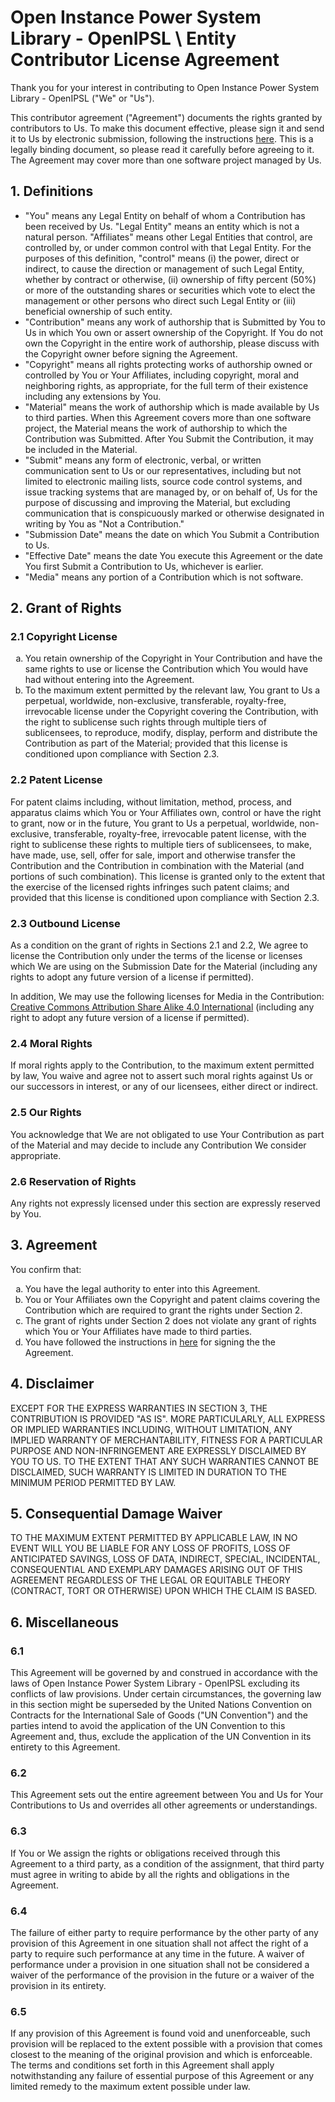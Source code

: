# Open Instance Power System Library - OpenIPSL \ Entity Contributor License Agreement

Thank you for your interest in contributing to Open Instance Power System Library - OpenIPSL  ("We" or "Us").

This contributor agreement ("Agreement") documents the rights granted by contributors to Us. To make this document effective, please sign it and send it to Us by electronic submission, following the instructions [here](README.md). This is a legally binding document, so please read it carefully before agreeing to it. The Agreement may cover more than one software project managed by Us.

## 1. Definitions

<ul>
<li>"You" means any Legal Entity on behalf of whom a Contribution has been received by Us. "Legal Entity" means an entity which is not a natural person. "Affiliates" means other Legal Entities that control, are controlled by, or under common control with that Legal Entity. For the purposes of this definition, "control" means (i) the power, direct or indirect, to cause the direction or management of such Legal Entity, whether by contract or otherwise, (ii) ownership of fifty percent (50%) or more of the outstanding shares or securities which vote to elect the management or other persons who direct such Legal Entity or (iii) beneficial ownership of such entity.</li>
<li>"Contribution" means any work of authorship that is Submitted by You to Us in which You own or assert ownership of the Copyright. If You do not own the Copyright in the entire work of authorship, please discuss with the Copyright owner before signing the Agreement.</li>
<li>"Copyright" means all rights protecting works of authorship owned or controlled by You or Your Affiliates, including copyright, moral and neighboring rights, as appropriate, for the full term of their existence including any extensions by You.</li>
<li>"Material" means the work of authorship which is made available by Us to third parties. When this Agreement covers more than one software project, the Material means the work of authorship to which the Contribution was Submitted. After You Submit the Contribution, it may be included in the Material.</li>
<li>"Submit" means any form of electronic, verbal, or written communication sent to Us or our representatives, including but not limited to electronic mailing lists, source code control systems, and issue tracking systems that are managed by, or on behalf of, Us for the purpose of discussing and improving the Material, but excluding communication that is conspicuously marked or otherwise designated in writing by You as "Not a Contribution."</li>
<li>"Submission Date" means the date on which You Submit a Contribution to Us.</li>
<li>"Effective Date" means the date You execute this Agreement or the date You first Submit a Contribution to Us, whichever is earlier.</li>
<li>"Media" means any portion of a Contribution which is not software.</li>
</ul>

## 2. Grant of Rights

### 2.1 Copyright License

<ol type="a">
  <li>You retain ownership of the Copyright in Your Contribution and have the same rights to use or license the Contribution which You would have had without entering into the Agreement.</li>
  <li>To the maximum extent permitted by the relevant law, You grant to Us a perpetual, worldwide, non-exclusive, transferable, royalty-free, irrevocable license under the Copyright covering the Contribution, with the right to sublicense such rights through multiple tiers of sublicensees, to reproduce, modify, display, perform and distribute the Contribution as part of the Material; provided that this license is conditioned upon compliance with Section 2.3.</li>
</ol>

### 2.2 Patent License

For patent claims including, without limitation, method, process, and apparatus claims which You or Your Affiliates own, control or have the right to grant, now or in the future, You grant to Us a perpetual, worldwide, non-exclusive, transferable, royalty-free, irrevocable patent license, with the right to sublicense these rights to multiple tiers of sublicensees, to make, have made, use, sell, offer for sale, import and otherwise transfer the Contribution and the Contribution in combination with the Material (and portions of such combination). This license is granted only to the extent that the exercise of the licensed rights infringes such patent claims; and provided that this license is conditioned upon compliance with Section 2.3.

### 2.3 Outbound License

As a condition on the grant of rights in Sections 2.1 and 2.2, We agree to license the Contribution only under the terms of the license or licenses which We are using on the Submission Date for the Material (including any rights to adopt any future version of a license if permitted).

In addition, We may use the following licenses for Media in the Contribution: [Creative Commons Attribution Share Alike 4.0 International](https://creativecommons.org/licenses/by-sa/4.0/) (including any right to adopt any future version of a license if permitted).

### 2.4 Moral Rights

If moral rights apply to the Contribution, to the maximum extent permitted by law, You waive and agree not to assert such moral rights against Us or our successors in interest, or any of our licensees, either direct or indirect.

### 2.5 Our Rights

You acknowledge that We are not obligated to use Your Contribution as part of the Material and may decide to include any Contribution We consider appropriate.

### 2.6 Reservation of Rights 

Any rights not expressly licensed under this section are expressly reserved by You.

## 3. Agreement

You confirm that:

<ol type="a">
  <li> You have the legal authority to enter into this Agreement.</li>
  <li> You or Your Affiliates own the Copyright and patent claims covering the Contribution which are required to grant the rights under Section 2.</li>
  <li> The grant of rights under Section 2 does not violate any grant of rights which You or Your Affiliates have made to third parties.</li>
  <li> You have followed the instructions in <a href="README.md">here</a> for signing the the Agreement.</li>
</ol>

## 4. Disclaimer

EXCEPT FOR THE EXPRESS WARRANTIES IN SECTION 3, THE CONTRIBUTION IS PROVIDED "AS IS". MORE PARTICULARLY, ALL EXPRESS OR IMPLIED WARRANTIES INCLUDING, WITHOUT LIMITATION, ANY IMPLIED WARRANTY OF MERCHANTABILITY, FITNESS FOR A PARTICULAR PURPOSE AND NON-INFRINGEMENT ARE EXPRESSLY DISCLAIMED BY YOU TO US. TO THE EXTENT THAT ANY SUCH WARRANTIES CANNOT BE DISCLAIMED, SUCH WARRANTY IS LIMITED IN DURATION TO THE MINIMUM PERIOD PERMITTED BY LAW.

## 5. Consequential Damage Waiver

TO THE MAXIMUM EXTENT PERMITTED BY APPLICABLE LAW, IN NO EVENT WILL YOU BE LIABLE FOR ANY LOSS OF PROFITS, LOSS OF ANTICIPATED SAVINGS, LOSS OF DATA, INDIRECT, SPECIAL, INCIDENTAL, CONSEQUENTIAL AND EXEMPLARY DAMAGES ARISING OUT OF THIS AGREEMENT REGARDLESS OF THE LEGAL OR EQUITABLE THEORY (CONTRACT, TORT OR OTHERWISE) UPON WHICH THE CLAIM IS BASED.

## 6. Miscellaneous

### 6.1 
This Agreement will be governed by and construed in accordance with the laws of Open Instance Power System Library - OpenIPSL excluding its conflicts of law provisions. Under certain circumstances, the governing law in this section might be superseded by the United Nations Convention on Contracts for the International Sale of Goods ("UN Convention") and the parties intend to avoid the application of the UN Convention to this Agreement and, thus, exclude the application of the UN Convention in its entirety to this Agreement.

### 6.2 
This Agreement sets out the entire agreement between You and Us for Your Contributions to Us and overrides all other agreements or understandings.

### 6.3  
If You or We assign the rights or obligations received through this Agreement to a third party, as a condition of the assignment, that third party must agree in writing to abide by all the rights and obligations in the Agreement.

### 6.4 
The failure of either party to require performance by the other party of any provision of this Agreement in one situation shall not affect the right of a party to require such performance at any time in the future. A waiver of performance under a provision in one situation shall not be considered a waiver of the performance of the provision in the future or a waiver of the provision in its entirety.

### 6.5 
If any provision of this Agreement is found void and unenforceable, such provision will be replaced to the extent possible with a provision that comes closest to the meaning of the original provision and which is enforceable. The terms and conditions set forth in this Agreement shall apply notwithstanding any failure of essential purpose of this Agreement or any limited remedy to the maximum extent possible under law.